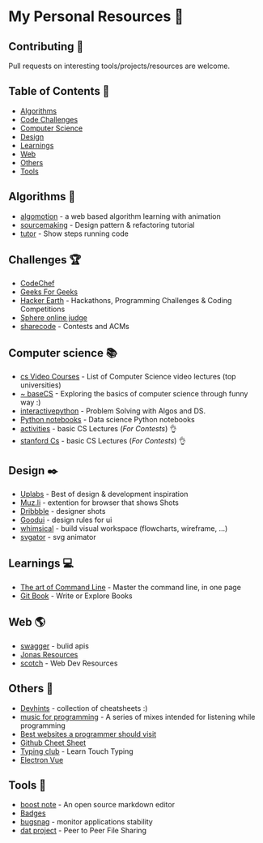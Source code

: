 # My Personal Resources  :wave:

## Contributing 🙏
Pull requests on interesting tools/projects/resources are welcome.

## Table of Contents 📜
  - [Algorithms](#algorithms-)
  - [Code Challenges](#challenges-)
  - [Computer Science](#computer-science-)
  - [Design](#design-)
  - [Learnings](#learnings-)
  - [Web](#web-)
  - [Others](#others-)
  - [Tools](#tools-)

## Algorithms 📓

* [algomotion](http://algomation.com) - a web based algorithm learning with animation
* [sourcemaking](http://sourcemaking.com) - Design pattern & refactoring tutorial
* [tutor](http://pythontutor.com) - Show steps running code

## Challenges 🏆

* [CodeChef](https://www.codechef.com/problems/easy)
* [Geeks For Geeks](practice.geeksforgeeks.org)
* [Hacker Earth](https://www.hackerearth.com/challenges/) - Hackathons, Programming Challenges & Coding Competitions
* [Sphere online judge](https://www.spoj.com/problems/classical/)
* [sharecode](https://sharecode.io/) - Contests and ACMs


## Computer science 📚

* [cs Video Courses](https://github.com/Developer-Y/cs-video-courses) - List of Computer Science video lectures (top universities)
* [~ baseCS](https://medium.com/basecs) - Exploring the basics of computer science through funny way :)
* [interactivepython](http://interactivepython.org/runestone/static/pythonds/index.html) - Problem Solving with Algos and DS.
* [Python notebooks](https://github.com/donnemartin/data-science-ipython-notebooks) - Data science Python notebooks
* [activities](https://activities.tjhsst.edu/sct/lectures.php) - basic CS Lectures (*For Contests*) 👌
* [stanford Cs](http://web.stanford.edu/class/cs97si/) - basic CS Lectures (*For Contests*) 👌

## Design ✒️

* [Uplabs](http://uplabs.com) - Best of design & development inspiration
* [Muz.li](https://Muz.li) - extention for browser that shows Shots
* [Dribbble](https://dribbble.com/) - designer shots
* [Goodui](https://goodui.org/) - design rules for ui
* [whimsical](https://whimsical.co/) - build visual workspace (flowcharts, wireframe, ...)
* [svgator](https://app.svgator.com/) - svg animator

## Learnings 💻

* [The art of Command Line](http://github.com/jlevy/the-art-of-command-line) - Master the command line, in one page
* [Git Book](https://www.gitbook.com) - Write or Explore Books

## Web 🌎

* [swagger](https://swagger.io) - bulid apis
* [Jonas Resources](http://codingheroes.io/resources/)
* [scotch](https://scotch.io) - Web Dev Resources


## Others 👀

* [Devhints](https://devhints.io) - collection of cheatsheets :)
* [music for programming](http://musicforprogramming.net) - A series of mixes intended for listening while programming
* [Best websites a programmer should visit](https://github.com/sdmg15/Best-websites-a-programmer-should-visit)
* [Github Cheet Sheet](https://github.com/tiimgreen/github-cheat-sheet#readme)
* [Typing club](https://www.typingclub.com/) - Learn Touch Typing
* [ Electron Vue](https://simulatedgreg.gitbooks.io)

## Tools 🔨

* [boost note](https://boostnote.io) - An open source markdown editor
* [Badges](https://forthebadge.com/)
* [bugsnag](https://www.bugsnag.com/) - monitor applications stability
* [dat project](https://datproject.org/) - Peer to Peer File Sharing
